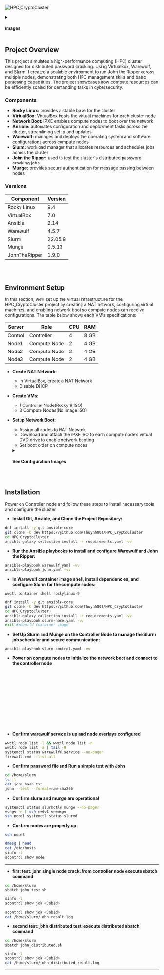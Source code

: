 ![HPC_CryptoCluster](https://i.imgur.com/31TiOpL.png)

<details close>
<summary> <h4>images</h4> </summary>
  

  ![HPC_CryptoCluster](https://i.imgur.com/Julx1xb.png)
  ![HPC_CryptoCluster](https://i.imgur.com/82vV2aF.png)
  ![HPC_CryptoCluster](https://i.imgur.com/UCc5IMD.png)
  ![HPC_CryptoCluster](https://i.imgur.com/AvlmOHC.png)
  ![HPC_CryptoCluster](https://i.imgur.com/zQkYUcj.png)
  ![HPC_CryptoCluster](https://i.imgur.com/xY4asql.png)
  ![HPC_CryptoCluster](https://i.imgur.com/RHsmczr.png)
  ![HPC_CryptoCluster](https://i.imgur.com/MnZO0Tu.png)
  ![HPC_CryptoCluster](https://i.imgur.com/lk5kop8.png)
  ![HPC_CryptoCluster](https://i.imgur.com/kv4N547.png)
  ![HPC_CryptoCluster](https://i.imgur.com/4Sp87TD.png)
  ![HPC_CryptoCluster](https://i.imgur.com/qB3Oj56.png)
</details>

## Project Overview
This project simulates a high-performance computing (HPC) cluster designed for distributed password cracking. Using VirtualBox, Warewulf, and Slurm, I created a scalable environment to run John the Ripper across multiple nodes, demonstrating both HPC management skills and basic pentesting capabilities. The project showcases how compute resources can be efficiently scaled for demanding tasks in cybersecurity.

### Components

- **Rocky Linux:** provides a stable base for the cluster
- **VirtualBox:** VirtualBox hosts the virtual machines for each cluster node
- **Network Boot:** iPXE enables compute nodes to boot over the network
- **Ansible:** automates configuration and deployment tasks across the cluster, streamlining setup and updates
- **Warewulf:** manages and deploys the operating system and software configurations across compute nodes
- **Slurm:** workload manager that allocates resources and schedules jobs across the cluster
- **John the Ripper:** used to test the cluster's distributed password cracking jobs
- **Munge:** provides secure authentication for message passing between nodes

### Versions

| Component      | Version  |
|----------------|----------|
| Rocky Linux    | 9.4      |
| VirtualBox     | 7.0      |   
| Ansible        | 2.14     |   
| Warewulf       | 4.5.7    |   
| Slurm          | 22.05.9  |
| Munge          | 0.5.13   |
| JohnTheRipper  | 1.9.0    |

<br><br>
## Environment Setup

In this section, we’ll set up the virtual infrastructure for the HPC_CryptoCluster project by creating a NAT network, configuring virtual machines, and enabling network boot so compute nodes can receive configurations. The table below shows each VM's specifications:

| Server         | Role              | CPU | RAM  |
|----------------|-------------------|-----|------|
| Control        | Controller        | 4   | 8 GB |
| Node1          | Compute Node      | 2   | 4 GB |     
| Node2          | Compute Node      | 2   | 4 GB |    
| Node3          | Compute Node      | 2   | 4 GB |  

- **Create NAT Network:**
  - In VirtualBox, create a NAT Network
  - Disable DHCP
- **Create VMs:**
  - 1 Controller Node(Rocky 9 ISO)
  - 3 Compute Nodes(No image ISO)
- **Setup Network Boot:**
  - Assign all nodes to NAT Network
  - Download and attach the iPXE ISO to each compute node’s virtual DVD drive to enable network booting
  - Set boot order on compute nodes
  <details close>
  <summary> <h4>See Configuration Images</h4> </summary>
  
  ![HPC_CryptoCluster](https://i.imgur.com/v4cEmFA.png)
  ![HPC_CryptoCluster](https://i.imgur.com/ggrAsG8.png)
  ![HPC_CryptoCluster](https://i.imgur.com/FaFgG7i.png)
  <br><br>
  </details>
<br>   

## Installation

Power on Controller node and follow these steps to install necessary tools and configure the cluster

- **Install Git, Ansible, and Clone the Project Repository:**
```bash
dnf install -y git ansible-core
git clone -b dev https://github.com/Thuynh808/HPC_CryptoCluster
cd HPC_CryptoCluster
ansible-galaxy collection install -r requirements.yaml -vv
```
- **Run the Ansible playbooks to install and configure Warewulf and John the Ripper:**
```bash
ansible-playbook warewulf.yaml -vv
ansible-playbook john.yaml -vv
```
- **In Warewulf container image shell, install dependencies, and configure Slurm for the compute nodes:**
```bash
wwctl container shell rockylinux-9
```
```bash
dnf install -y git ansible-core
git clone -b dev https://github.com/Thuynh808/HPC_CryptoCluster
cd HPC_CryptoCluster
ansible-galaxy collection install -r requirements.yaml -vv
ansible-playbook slurm-node.yaml -vv
exit #rebuild container image
```
- **Set Up Slurm and Munge on the Controller Node to manage the Slurm job scheduler and secure communication:**
```bash
ansible-playbook slurm-control.yaml -vv
```
- **Power on compute nodes to initialize the network boot and connect to the controller node**
<br><br>

<br><br>
<br><br>
<br><br>
---
- **Confirm warewulf service is up and node overlays configured**
```bash
wwctl node list -l && wwctl node list -n
wwctl node list -a | tail -9
systemctl status warewulfd.service --no-pager
firewall-cmd --list-all
```

- **Confirm password file and Run a simple test with John**
```bash
cd /home/slurm
ls -l
cat john_hash.txt
john --test --format=raw-sha256
```

- **Confirm slurm and munge are operational**
```bash
systemctl status slurmctld munge --no-pager
munge -n | ssh node1 unmunge
ssh node1 systemctl status slurmd
```

- **Confirm nodes are properly up**
```bash
ssh node3
```
```bash
dmesg | head
cat /etc/hosts
sinfo -l
scontrol show node
```
---

- **first test: john single node crack. from controller node execute sbatch command**
```bash
cd /home/slurm
sbatch john_test.sh
```
```bash
sinfo -l
scontrol show job <JobId>
```
```bash
scontrol show job <JobId>
cat /home/slurm/john_result.log
```

- **second test: john distributed test.  execute distributed sbatch command**
```bash
cd /home/slurm
sbatch john_distributed.sh
```
```bash
sinfo -l
scontrol show job <JobId>
cat /home/slurm/john_distributed_result.log
```
---


